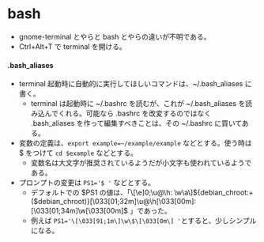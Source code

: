 # bash

- gnome-terminal とやらと bash とやらの違いが不明である。
- Ctrl+Alt+T で terminal を開ける。

#### .bash_aliases

- terminal 起動時に自動的に実行してほしいコマンドは、~/.bash_aliases に書く。
    - terminal は起動時に ~/.bashrc を読むが、これが ~/.bash_aliases を読み込んでくれる。可能なら .bashrc を改変するのではなく .bash_aliases を作って編集すべきことは、その ~/.bashrc に買いてある。
- 変数の定義は、`export example=~/example/example` などとする。使う時は $ をつけて `cd $example` などとする。
    - 変数名は大文字が推奨されているようだが小文字も使われているようである。
- プロンプトの変更は `PS1='$ '` などとする。
    - デフォルトでの $PS1 の値は、「\[\e]0;\u@\h: \w\a\]${debian_chroot:+($debian_chroot)}\[\033[01;32m\]\u@\h\[\033[00m\]:\[\033[01;34m\]\w\[\033[00m\]\$ 」であった。
    - 例えば `PS1='\[\033[91;1m\]\w\$\[\033[0m\] '`とすると、少しシンプルになる。
